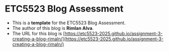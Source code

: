 
# ETC5523 Blog Assessment

* This is a **template** for the ETC5523 Blog Assessment. 
* The author of this blog is **Rimlan Alva**.
* The URL for this blog is [https://etc5523-2025.github.io/assignment-3-creating-a-blog-rimaln/](https://etc5523-2025.github.io/assignment-3-creating-a-blog-rimaln/)

